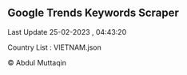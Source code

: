 

## Google Trends Keywords Scraper 
 
Last Update 25-02-2023 , 04:43:20

Country List :
VIETNAM.json



© Abdul Muttaqin 
